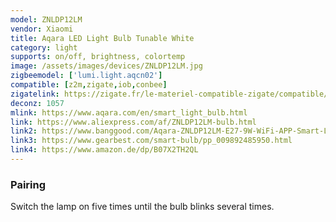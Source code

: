 ```yaml
---
model: ZNLDP12LM
vendor: Xiaomi
title: Aqara LED Light Bulb Tunable White
category: light
supports: on/off, brightness, colortemp
image: /assets/images/devices/ZNLDP12LM.jpg
zigbeemodel: ['lumi.light.aqcn02']
compatible: [z2m,zigate,iob,conbee]
zigatelink: https://zigate.fr/le-materiel-compatible-zigate/compatible/ampouleaqaraznldp12lm
deconz: 1057
mlink: https://www.aqara.com/en/smart_light_bulb.html
link: https://www.aliexpress.com/af/ZNLDP12LM-bulb.html
link2: https://www.banggood.com/Aqara-ZNLDP12LM-E27-9W-WiFi-APP-Smart-LED-Bulb-Work-with-Apple-HomeKit-Mi-Home-Xiaomi-Ecosystem-Product-p-1382307.html
link3: https://www.gearbest.com/smart-bulb/pp_009892485950.html
link4: https://www.amazon.de/dp/B07X2TH2QL
---
```

### Pairing
Switch the lamp on five times until the bulb blinks several times.



